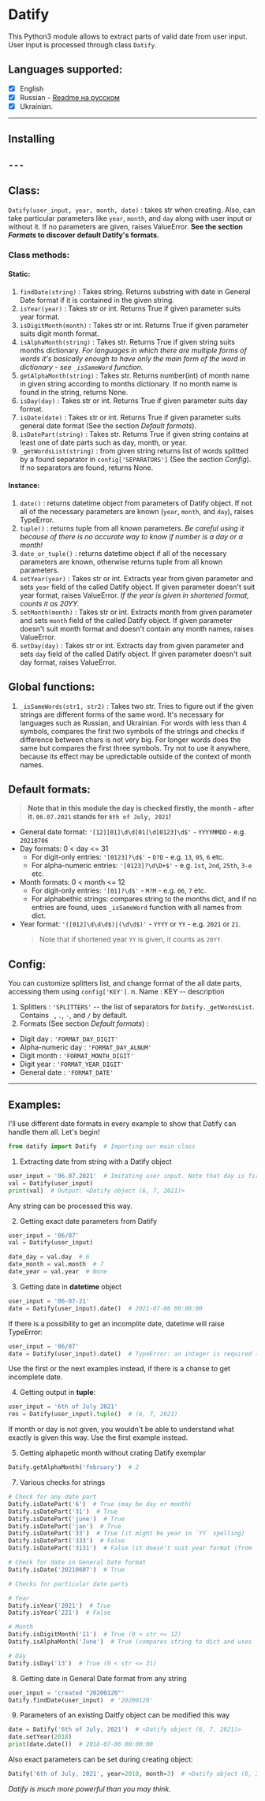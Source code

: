 # Datify
This Python3 module allows to extract parts of valid date from user input.
User input is processed through class `Datify`.
## Languages supported: 
- [x] English
- [x] Russian  -  [Readme на русском](README-ru.md) 
- [x] Ukrainian.

---
## Installing
`---`
---

## Class:
` Datify(user_input, year, month, date) ` : takes str when creating. Also, can take particular parameters like `year`, `month`, and `day` along with user input or without it. If no parameters are given, raises ValueError. **See the section *Formats* to discover default Datify's formats.**
### Class methods:
  #### Static:
  1. `findDate(string)` : Takes string. Returns substring with date in General Date format if it is contained in the given string.
  2. `isYear(year)` : Takes str or int. Returns True if given parameter suits year format.
  3. `isDigitMonth(month)` : Takes str or int. Returns True if given parameter suits digit month format.
  4. `isAlphaMonth(string)` : Takes str. Returns True if given string suits months dictionary. *For languages in which there are multiple forms of words it's basically enough to have only the main form of the word in dictionary - see `_isSameWord` function.*
  5. `getAlphaMonth(string)` :  Takes str. Returns number(int) of month name in given string according to months dictionary. If no month name is found in the string, returns None.
  6. `isDay(day)` : Takes str or int. Returns True if given parameter suits day format.
  7. `isDate(date)` : Takes str or int. Returns True if given parameter suits general date format (See the section *Default formats*).
  8. `isDatePart(string)` : Takes str. Returns True if given string contains at least one of date parts such as day, month, or year.
  9. `_getWordsList(string)` : from given string returns list of words splitted by a found separator in `config['SEPARATORS']` (See the section *Config*). If no separators are found, returns None.

  #### Instance:
  1. `date()` : returns datetime object from parameters of Datify object. If not all of the necessary parameters are known (`year`, `month`, and `day`), raises TypeError.
  2. `tuple()` : returns tuple from all known parameters. *Be careful using it because of there is no accurate way to know if number is a day or a month!*
  3. `date_or_tuple()` : returns datetime object if all of the necessary parameters are known, otherwise returns tuple from all known parameters.
  4. `setYear(year)` : Takes str or int. Extracts year from given parameter and sets `year` field of the called Datify object. If given parameter doesn't suit year format, raises ValueError. *If the year is given in shortened format, counts it as 20YY.*
  5. `setMonth(month)` : Takes str or int. Extracts month from given parameter and sets `month` field of the called Datify object. If given parameter doesn't suit month format and doesn't contain any month names, raises ValueError.
  6. `setDay(day)` : Takes str or int. Extracts day from given parameter and sets `day` field of the called Datify object. If given parameter doesn't suit day format, raises ValueError.

## Global functions:
1. `_isSameWords(str1, str2)` : Takes two str. Tries to figure out if the given strings are different forms of the same word. It's necessary for languages such as Russian, and Ukrainian. For words with less than 4 symbols, compares the first two symbols of the strings and checks if difference between chars is not very big. For longer words does the same but compares the first three symbols. Try not to use it anywhere, because its effect may be upredictable outside of the context of month names.

## Default formats:
> **Note that in this module the day is checked firstly, the month - after it. `06.07.2021` stands for `6th of July, 2021`!**
- General date format:
  `'[12][01]\d\d[01]\d[0123]\d$'` - `YYYYMMDD` - e.g. `20210706`
- Day formats:
  0 < day <= 31
  - For digit-only entries: `'[0123]?\d$'` - `D?D` - e.g. `13`, `05`, `6` etc.
  - For alpha-numeric entries: `'[0123]?\d\D+$'` - e.g. `1st`, `2nd`, `25th`, `3-е` etc.
- Month formats:
  0 < month <= 12
  - For digit-only entries: `'[01]?\d$'` - `M?M` - e.g. `06`, `7` etc.
  - For alphabethic strings: compares string to the months dict, and if no entries are found, uses `_isSameWord` function with all names from dict.
- Year format:
  `'([012]\d\d\d$)|(\d\d$)'` - `YYYY` or `YY` - e.g. `2021` or `21`.
  > Note that if shortened year `YY` is given, it counts as `20YY`.

## Config:
You can customize splitters list, and change format of the all date parts, accessing them using `config['KEY']`.
n. Name : KEY -- description
1. Splitters : `'SPLITTERS'` -- the list of separators for `Datify._getWordsList`. Contains ` `, `.`, `-`, and `/` by default.
2. Formats (See section *Default formats*) :
  - Digit day : `'FORMAT_DAY_DIGIT'`
  - Alpha-numeric day : `'FORMAT_DAY_ALNUM'`
  - Digit month : `'FORMAT_MONTH_DIGIT'`
  - Digit year : `'FORMAT_YEAR_DIGIT'`
  - General date : `'FORMAT_DATE'`

---

## Examples:
I'll use different date formats in every example to show that Datify can handle them all. Let's begin!
```python
from datify import Datify  # Importing our main class
```
1. Extracting date from string with a Datify object
```python
user_input = '06.07.2021'  # Imitating user input. Note that day is first!
val = Datify(user_input)
print(val)  # Output: <Datify object (6, 7, 2021)>
```
Any string can be processed this way.

2. Getting exact date parameters from Datify
```python
user_input = '06/07'
val = Datify(user_input)

date_day = val.day  # 6
date_month = val.month  # 7
date_year = val.year  # None
```

3. Getting date in **datetime** object
```python
user_input = '06-07-21'
date = Datify(user_input).date()  # 2021-07-06 00:00:00
```
If there is a possibility to get an incomplite date, datetime will raise TypeError:
```python
user_input = '06/07'
date = Datify(user_input).date()  # TypeError: an integer is required (got type NoneType)
```
Use the first or the next examples instead, if there is a chanse to get incomplete date.

4. Getting output in **tuple**:
```python
user_input = '6th of July 2021'
res = Datify(user_input).tuple()  # (6, 7, 2021)
```
If month or day is not given, you wouldn't be able to understand what exactly is given this way. Use the first example instead.

5. Getting alphapetic month without crating Datify exemplar
```python
Datify.getAlphaMonth('february')  # 2
```
7. Various checks for strings
```python
# Check for any date part
Datify.isDatePart('6')  # True (may be day or month)
Datify.isDatePart('31')  # True
Datify.isDatePart('june')  # True
Datify.isDatePart('jan')  # True
Datify.isDatePart('33')  # True (it might be year in `YY` spelling)
Datify.isDatePart('333')  # False
Datify.isDatePart('3131')  # False (it doesn't suit year format (from `10YY` to `21YY`))

# Check for date in General Date format
Datify.isDate('20210607')  # True

# Checks for particular date parts

# Year
Datify.isYear('2021')  # True
Datify.isYear('221')  # False

# Month
Datify.isDigitMonth('11')  # True (0 < str <= 12)
Datify.isAlphaMonth('June')  # True (compares string to dict and uses `_isSameWord` function

# Day
Datify.isDay('13')  # True (0 < str <= 31)
```

8. Getting date in General Date format from any string
```python
user_input = 'created "20200120"'
Datify.findDate(user_input)  # '20200120'
```

9. Parameters of an existing Daitfy object can be modified this way
```python
date = Datify('6th of July, 2021')  # <Datify object (6, 7, 2021)>
date.setYear(2018)
print(date.date())  # 2018-07-06 00:00:00
```
Also exact parameters can be set during creating object:
```python
Datify('6th of July, 2021', year=2018, month=3)  # <Datify object (6, 3, 2018)>
```

*Datify is much more powerful than you may think.*
